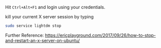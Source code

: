 Hit `Ctrl+Alt+F1` and login using your credentials.

kill your current X server session by typing 
```bash
sudo service lightdm stop 
```


Further Reference: https://ericplayground.com/2017/09/26/how-to-stop-and-restart-an-x-server-on-ubuntu/
